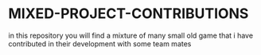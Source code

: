 # MIXED-PROJECT-CONTRIBUTIONS
in this repository you will find a mixture of many small old game that i have contributed in their development with some team mates 
